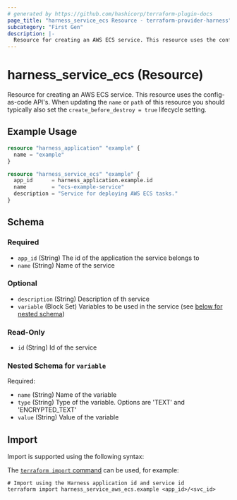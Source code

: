 ```yaml
---
# generated by https://github.com/hashicorp/terraform-plugin-docs
page_title: "harness_service_ecs Resource - terraform-provider-harness"
subcategory: "First Gen"
description: |-
  Resource for creating an AWS ECS service. This resource uses the config-as-code API's. When updating the name or path of this resource you should typically also set the create_before_destroy = true lifecycle setting.
---
```


# harness_service_ecs (Resource)

Resource for creating an AWS ECS service. This resource uses the config-as-code API's. When updating the `name` or `path` of this resource you should typically also set the `create_before_destroy = true` lifecycle setting.

## Example Usage

```terraform
resource "harness_application" "example" {
  name = "example"
}

resource "harness_service_ecs" "example" {
  app_id      = harness_application.example.id
  name        = "ecs-example-service"
  description = "Service for deploying AWS ECS tasks."
}
```

<!-- schema generated by tfplugindocs -->
## Schema

### Required

- `app_id` (String) The id of the application the service belongs to
- `name` (String) Name of the service

### Optional

- `description` (String) Description of th service
- `variable` (Block Set) Variables to be used in the service (see [below for nested schema](#nestedblock--variable))

### Read-Only

- `id` (String) Id of the service

<a id="nestedblock--variable"></a>
### Nested Schema for `variable`

Required:

- `name` (String) Name of the variable
- `type` (String) Type of the variable. Options are 'TEXT' and 'ENCRYPTED_TEXT'
- `value` (String) Value of the variable

## Import

Import is supported using the following syntax:

The [`terraform import` command](https://developer.hashicorp.com/terraform/cli/commands/import) can be used, for example:

```shell
# Import using the Harness application id and service id
terraform import harness_service_aws_ecs.example <app_id>/<svc_id>
```
